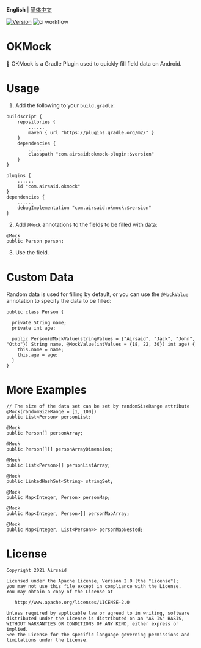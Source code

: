 **English** | [简体中文](README_CN.md)

[![Version](https://img.shields.io/maven-central/v/com.airsaid/okmock)](https://plugins.gradle.org/plugin/com.airsaid.okmock)
![ci workflow](https://github.com/Airsaid/OKMock/actions/workflows/android.yml/badge.svg)

# OKMock
:balloon: OKMock is a Gradle Plugin used to quickly fill field data on Android.

# Usage
1. Add the following to your ```build.gradle```:

```
buildscript {
    repositories {
        ......
        maven { url "https://plugins.gradle.org/m2/" }
    }
    dependencies {
        ......
        classpath "com.airsaid:okmock-plugin:$version"
    }
}
```

```
plugins {
    ......
    id "com.airsaid.okmock"
}
dependencies {
    ......
    debugImplementation "com.airsaid:okmock:$version"
}

```

2. Add ```@Mock``` annotations to the fields to be filled with data:
```
@Mock
public Person person;
```

3. Use the field.

# Custom Data
Random data is used for filling by default, or you can use the ```@MockValue``` annotation to specify the data to be filled:
```
public class Person {

  private String name;
  private int age;

  public Person(@MockValue(stringValues = {"Airsaid", "Jack", "John", "Otto"}) String name, @MockValue(intValues = {18, 22, 30}) int age) {
    this.name = name;
    this.age = age;
  }
}
```

# More Examples
```
// The size of the data set can be set by randomSizeRange attribute
@Mock(randomSizeRange = [1, 100])
public List<Person> personList;

@Mock
public Person[] personArray;

@Mock
public Person[][] personArrayDimension;

@Mock
public List<Person>[] personListArray;

@Mock
public LinkedHashSet<String> stringSet;

@Mock
public Map<Integer, Person> personMap;

@Mock
public Map<Integer, Person>[] personMapArray;

@Mock
public Map<Integer, List<Person>> personMapNested;
```

# License
```
Copyright 2021 Airsaid

Licensed under the Apache License, Version 2.0 (the "License");
you may not use this file except in compliance with the License.
You may obtain a copy of the License at

   http://www.apache.org/licenses/LICENSE-2.0

Unless required by applicable law or agreed to in writing, software
distributed under the License is distributed on an "AS IS" BASIS,
WITHOUT WARRANTIES OR CONDITIONS OF ANY KIND, either express or implied.
See the License for the specific language governing permissions and
limitations under the License.
```

